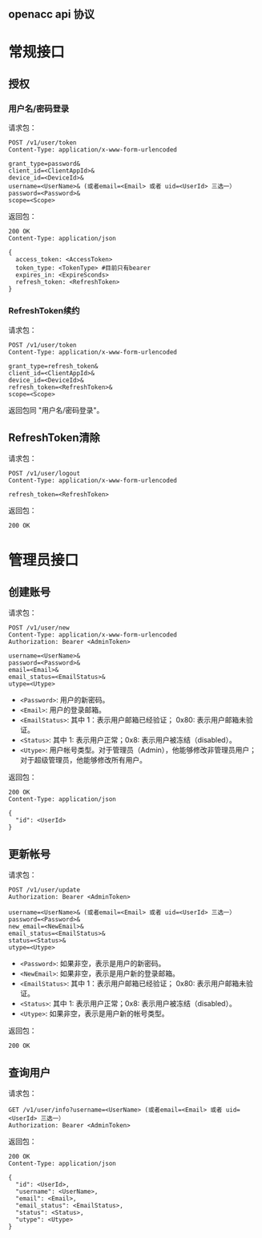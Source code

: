openacc api 协议
---------

# 常规接口

## 授权

### 用户名/密码登录

请求包：

```
POST /v1/user/token
Content-Type: application/x-www-form-urlencoded

grant_type=password&
client_id=<ClientAppId>&
device_id=<DeviceId>&
username=<UserName>& (或者email=<Email> 或者 uid=<UserId> 三选一）
password=<Password>&
scope=<Scope>
```

返回包：

```
200 OK
Content-Type: application/json

{
  access_token: <AccessToken>
  token_type: <TokenType> #目前只有bearer
  expires_in: <ExpireSconds>
  refresh_token: <RefreshToken>
}
```

### RefreshToken续约

请求包：

```
POST /v1/user/token
Content-Type: application/x-www-form-urlencoded

grant_type=refresh_token&
client_id=<ClientAppId>&
device_id=<DeviceId>&
refresh_token=<RefreshToken>&
scope=<Scope>
```

返回包同 "用户名/密码登录"。

## RefreshToken清除

请求包：

```
POST /v1/user/logout
Content-Type: application/x-www-form-urlencoded

refresh_token=<RefreshToken>
```

返回包：

```
200 OK
```

# 管理员接口

## 创建账号

请求包：

```
POST /v1/user/new
Content-Type: application/x-www-form-urlencoded
Authorization: Bearer <AdminToken>

username=<UserName>&
password=<Password>&
email=<Email>&
email_status=<EmailStatus>&
utype=<Utype>
```

* `<Password>`: 用户的新密码。
* `<Email>`: 用户的登录邮箱。
* `<EmailStatus>`: 其中 1：表示用户邮箱已经验证； 0x80: 表示用户邮箱未验证。
* `<Status>`: 其中 1: 表示用户正常；0x8: 表示用户被冻结（disabled）。
* `<Utype>`: 用户帐号类型。对于管理员（Admin），他能够修改非管理员用户；对于超级管理员，他能够修改所有用户。

返回包：

```
200 OK
Content-Type: application/json

{
  "id": <UserId>
}
```

## 更新帐号

请求包：

```
POST /v1/user/update
Authorization: Bearer <AdminToken>

username=<UserName>& (或者email=<Email> 或者 uid=<UserId> 三选一）
password=<Password>&
new_email=<NewEmail>&
email_status=<EmailStatus>&
status=<Status>&
utype=<Utype>
```

* `<Password>`: 如果非空，表示是用户的新密码。
* `<NewEmail>`: 如果非空，表示是用户新的登录邮箱。
* `<EmailStatus>`: 其中 1：表示用户邮箱已经验证； 0x80: 表示用户邮箱未验证。
* `<Status>`: 其中 1: 表示用户正常；0x8: 表示用户被冻结（disabled）。
* `<Utype>`: 如果非空，表示是用户新的帐号类型。

返回包：

```
200 OK
```

## 查询用户

请求包：

```
GET /v1/user/info?username=<UserName> (或者email=<Email> 或者 uid=<UserId> 三选一）
Authorization: Bearer <AdminToken>
```

返回包：

```
200 OK
Content-Type: application/json

{
  "id": <UserId>,
  "username": <UserName>,
  "email": <Email>,
  "email_status": <EmailStatus>,
  "status": <Status>,
  "utype": <Utype>
}
```
